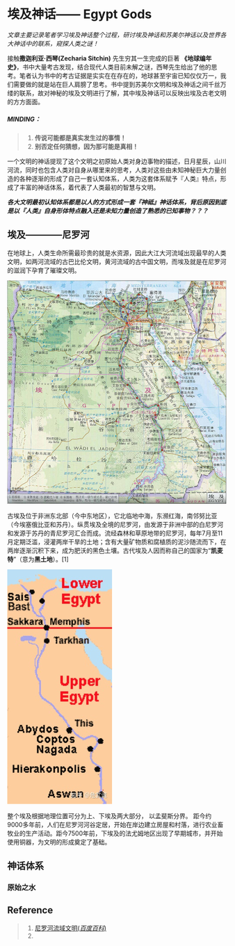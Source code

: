 #  埃及神话—— Egypt Gods


*文章主要记录笔者学习埃及神话整个过程，研讨埃及神话和苏美尔神话以及世界各大神话中的联系，窥探人类之谜！*

接触**撒迦利亚·西琴(Zecharia Sitchin)** 先生穷其一生完成的巨著 **《地球编年史》**，书中大量考古发现，结合现代人类目前未解之谜，西琴先生给出了他的思考。笔者认为书中的考古证据是实实在在存在的，地球甚至宇宙已知仅仅万一，我们需要做的就是站在巨人肩膀了思考。书中提到苏美尔文明和埃及神话之间千丝万缕的联系，故对神秘的埃及文明进行了解，其中埃及神话可以反映出埃及古老文明的方方面面。

##### MINDING：
> 1. **传说可能都是真实发生过的事情！**
> 2. **别否定任何猜想，因为那可能是真相！**

一个文明的神话提现了这个文明之初原始人类对身边事物的描述，日月星辰，山川河流，同时也包含人类对自身从哪里来的思考，人类对这些由未知神秘巨大力量创造的各种逐渐的形成了自己一套认知体系，人类为这套体系赋予『人类』特点，形成了丰富的神话体系，着代表了人类最初的智慧与文明。

***各大文明最初认知体系都是以人的方式形成一套『神祗』神话体系，背后原因到底是以『人类』自身形体特点融入还是未知力量创造了熟悉的已知事物？？？***

## 埃及————尼罗河

在地球上，人类生命所需最珍贵的就是水资源，因此大江大河流域出现最早的人类文明，如两河流域的古巴比伦文明，黄河流域的古中国文明，而埃及就是在尼罗河的滋润下孕育了璀璨文明。

![Image](../../blog_imgs/egypt_location.jpg)

古埃及位于非洲东北部（今中东地区），它北临地中海，东濒红海，南邻努比亚（今埃塞俄比亚和苏丹）。纵贯埃及全境的尼罗河，由发源于非洲中部的白尼罗河和发源于苏丹的青尼罗河汇合而成。流经森林和草原地带的尼罗河，每年7月至11月定期泛滥，浸灌两岸干旱的土地；含有大量矿物质和腐植质的泥沙随流而下，在两岸逐渐沉积下来，成为肥沃的黑色土壤。古代埃及人因而称自己的国家为“**凯麦特**”（意为**黑土地**）。[1]

![Image](../../blog_imgs/egypt_upper_lower.jpg)

整个埃及根据地理位置可分为上、下埃及两大部分， 以孟斐斯分界。
距今约9000多年前，人们在尼罗河河谷定居，开始在岸边建立房屋和村落，进行农业畜牧业的生产活动。距今7500年前，下埃及的法尤姆地区出现了早期城市，并开始使用铜器，为文明的形成奠定了基础。

## 神话体系
### 原始之水





## Reference
> 1. [尼罗河流域文明(*百度百科*)](https://baike.baidu.com/item/%E5%8F%A4%E5%9F%83%E5%8F%8A%E6%96%87%E6%98%8E/744297?fromtitle=%E5%B0%BC%E7%BD%97%E6%B2%B3%E6%B5%81%E5%9F%9F%E6%96%87%E6%98%8E&fromid=3246788)
> 2. []()

 






